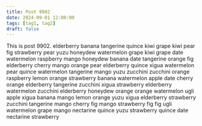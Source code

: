 ```yaml
---
title: Post 9902
date: 2024-09-01 12:00:00
tags: [tag1, tag2]
draft: false
---
```

This is post 9902.
elderberry
banana
tangerine
quince
kiwi
grape
kiwi
pear
fig
strawberry
pear
yuzu
honeydew
watermelon
grape
kiwi
grape
date
watermelon
raspberry
mango
honeydew
banana
date
tangerine
orange
fig
elderberry
cherry
mango
orange
pear
elderberry
quince
xigua
watermelon
pear
quince
watermelon
tangerine
mango
yuzu
zucchini
zucchini
orange
raspberry
lemon
orange
strawberry
banana
watermelon
apple
date
cherry
orange
elderberry
tangerine
zucchini
xigua
strawberry
elderberry
watermelon
zucchini
elderberry
honeydew
orange
orange
watermelon
ugli
apple
xigua
banana
mango
lemon
orange
yuzu
xigua
elderberry
strawberry
zucchini
tangerine
mango
cherry
fig
mango
strawberry
fig
fig
ugli
watermelon
grape
mango
nectarine
quince
yuzu
strawberry
quince
date
nectarine
strawberry
